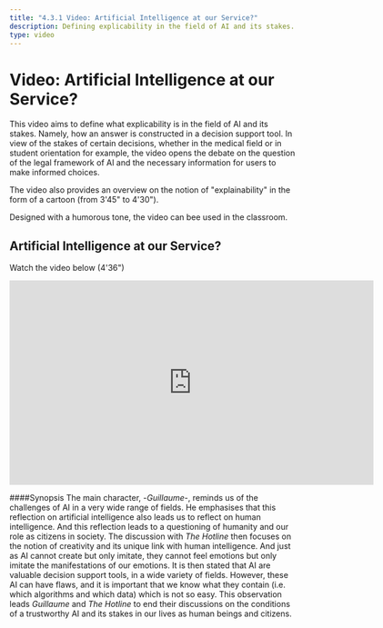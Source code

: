 ```yaml
---
title: "4.3.1 Video: Artificial Intelligence at our Service?"
description: Defining explicability in the field of AI and its stakes.
type: video
---
```


# Video: Artificial Intelligence at our Service?

This video aims to define what explicability is in the field of AI and its stakes. Namely, how an answer is constructed in a decision support tool. In view of the stakes of certain decisions, whether in the medical field or in student orientation for example, the video opens the debate on the question of the legal framework of AI and the necessary information for users to make informed choices.

The video also provides an overview on the notion of "explainability" in the form of a cartoon (from 3'45" to 4'30").

Designed with a humorous tone, the video can bee used in the classroom.

## Artificial Intelligence at our Service?  
Watch the video below (4'36")

<center><iframe width="640" height="360" src="https://www.youtube.com/embed/b3ljE6erMkY?rel=0&showinfo=0&cc_load_policy=1&hl=en&modestbranding=1" frameborder="0" allowfullscreen></iframe></center>

####Synopsis
The main character, -_Guillaume_-, reminds us of the challenges of AI in a very wide range of fields. He emphasises that this reflection on artificial intelligence also leads us to reflect on human intelligence. And this reflection leads to a questioning of humanity and our role as citizens in society.
The discussion with _The Hotline_ then focuses on the notion of creativity and its unique link with human intelligence. And just as AI cannot create but only imitate, they cannot feel emotions but only imitate the manifestations of our emotions.
It is then stated that AI are valuable decision support tools, in a wide variety of fields. However, these AI can have flaws, and it is important that we know what they contain (i.e. which algorithms and which data) which is not so easy.
This observation leads _Guillaume_ and _The Hotline_ to end their discussions on the conditions of a trustworthy AI and its stakes in our lives as human beings and citizens.
